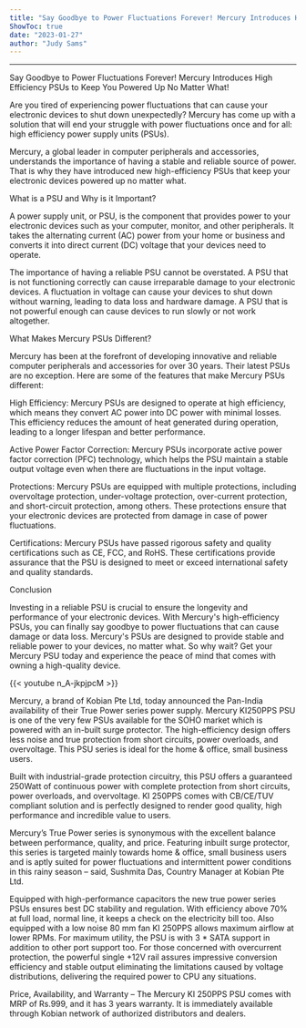 ```yaml
---
title: "Say Goodbye to Power Fluctuations Forever! Mercury Introduces High Efficiency PSUs to Keep You Powered Up No Matter What!"
ShowToc: true 
date: "2023-01-27"
author: "Judy Sams"
---
```

*****
Say Goodbye to Power Fluctuations Forever! Mercury Introduces High Efficiency PSUs to Keep You Powered Up No Matter What!

Are you tired of experiencing power fluctuations that can cause your electronic devices to shut down unexpectedly? Mercury has come up with a solution that will end your struggle with power fluctuations once and for all: high efficiency power supply units (PSUs).

Mercury, a global leader in computer peripherals and accessories, understands the importance of having a stable and reliable source of power. That is why they have introduced new high-efficiency PSUs that keep your electronic devices powered up no matter what.

What is a PSU and Why is it Important?

A power supply unit, or PSU, is the component that provides power to your electronic devices such as your computer, monitor, and other peripherals. It takes the alternating current (AC) power from your home or business and converts it into direct current (DC) voltage that your devices need to operate.

The importance of having a reliable PSU cannot be overstated. A PSU that is not functioning correctly can cause irreparable damage to your electronic devices. A fluctuation in voltage can cause your devices to shut down without warning, leading to data loss and hardware damage. A PSU that is not powerful enough can cause devices to run slowly or not work altogether.

What Makes Mercury PSUs Different?

Mercury has been at the forefront of developing innovative and reliable computer peripherals and accessories for over 30 years. Their latest PSUs are no exception. Here are some of the features that make Mercury PSUs different:

High Efficiency: Mercury PSUs are designed to operate at high efficiency, which means they convert AC power into DC power with minimal losses. This efficiency reduces the amount of heat generated during operation, leading to a longer lifespan and better performance.

Active Power Factor Correction: Mercury PSUs incorporate active power factor correction (PFC) technology, which helps the PSU maintain a stable output voltage even when there are fluctuations in the input voltage.

Protections: Mercury PSUs are equipped with multiple protections, including overvoltage protection, under-voltage protection, over-current protection, and short-circuit protection, among others. These protections ensure that your electronic devices are protected from damage in case of power fluctuations.

Certifications: Mercury PSUs have passed rigorous safety and quality certifications such as CE, FCC, and RoHS. These certifications provide assurance that the PSU is designed to meet or exceed international safety and quality standards.

Conclusion

Investing in a reliable PSU is crucial to ensure the longevity and performance of your electronic devices. With Mercury's high-efficiency PSUs, you can finally say goodbye to power fluctuations that can cause damage or data loss. Mercury's PSUs are designed to provide stable and reliable power to your devices, no matter what. So why wait? Get your Mercury PSU today and experience the peace of mind that comes with owning a high-quality device.

{{< youtube n_A-jkpjpcM >}} 



Mercury, a brand of Kobian Pte Ltd, today announced the Pan-India availability of their True Power series power supply. Mercury KI250PPS PSU is one of the very few PSUs available for the SOHO market which is powered with an in-built surge protector. The high-efficiency design offers less noise and true protection from short circuits, power overloads, and overvoltage. This PSU series is ideal for the home & office, small business users.
 
Built with industrial-grade protection circuitry, this PSU offers a guaranteed 250Watt of continuous power with complete protection from short circuits, power overloads, and overvoltage. KI 250PPS comes with CB/CE/TUV compliant solution and is perfectly designed to render good quality, high performance and incredible value to users.
 
Mercury’s True Power series is synonymous with the excellent balance between performance, quality, and price. Featuring inbuilt surge protector, this series is targeted mainly towards home & office, small business users and is aptly suited for power fluctuations and intermittent power conditions in this rainy season – said, Sushmita Das, Country Manager at Kobian Pte Ltd.
 
Equipped with high-performance capacitors the new true power series PSUs ensures best DC stability and regulation. With efficiency above 70% at full load, normal line, it keeps a check on the electricity bill too. Also equipped with a low noise 80 mm fan KI 250PPS allows maximum airflow at lower RPMs. For maximum utility, the PSU is with 3 * SATA support in addition to other port support too. For those concerned with overcurrent protection, the powerful single +12V rail assures impressive conversion efficiency and stable output eliminating the limitations caused by voltage distributions, delivering the required power to CPU any situations.
 
Price, Availability, and Warranty – The Mercury KI 250PPS PSU comes with MRP of Rs.999, and it has 3 years warranty. It is immediately available through Kobian network of authorized distributors and dealers.




